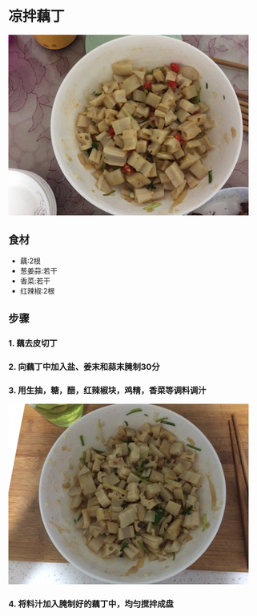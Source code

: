  凉拌藕丁
===============================
![凉拌藕丁](2016-04-23-liang-ban-ou-ding-01.jpg)


## 食材 ##
* 藕:2根
* 葱姜蒜:若干
* 香菜:若干
* 红辣椒:2根
## 步骤 ##
### 1. 藕去皮切丁 ###


### 2. 向藕丁中加入盐、姜末和蒜末腌制30分 ###


### 3. 用生抽，糖，醋，红辣椒块，鸡精，香菜等调料调汁 ###
![凉拌藕丁](2016-04-23-liang-ban-ou-ding-00.jpg)


### 4. 将料汁加入腌制好的藕丁中，均匀搅拌成盘 ###
